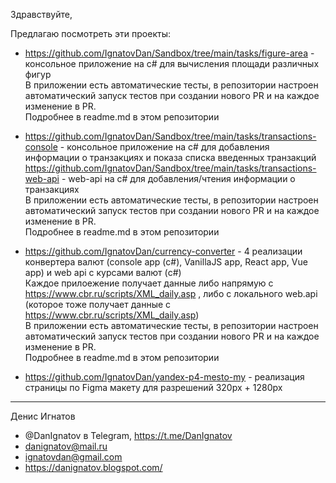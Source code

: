 Здравствуйте,

Предлагаю посмотреть эти проекты:

- https://github.com/IgnatovDan/Sandbox/tree/main/tasks/figure-area - консольное приложение на c# для вычисления площади различных фигур  
В приложении есть автоматические тесты, в репозитории настроен автоматический запуск тестов при создании нового PR и на каждое изменение в PR.  
Подробнее в readme.md в этом репозитории

- https://github.com/IgnatovDan/Sandbox/tree/main/tasks/transactions-console - консольное приложение на c# для добавления информации о транзакциях и показа списка введенных транзакций  
https://github.com/IgnatovDan/Sandbox/tree/main/tasks/transactions-web-api - web-api на c# для добавления/чтения информации о транзакциях  
В приложении есть автоматические тесты, в репозитории настроен автоматический запуск тестов при создании нового PR и на каждое изменение в PR.  
Подробнее в readme.md в этом репозитории

- https://github.com/IgnatovDan/currency-converter - 4 реализации конвертера валют (console app (c#), VanillaJS app, React app, Vue app) и web api с курсами валют (c#)  
Каждое прилоежение получает данные либо напрямую с https://www.cbr.ru/scripts/XML_daily.asp , либо с локального web.api (которое тоже получает данные с https://www.cbr.ru/scripts/XML_daily.asp)  
В приложении есть автоматические тесты, в репозитории настроен автоматический запуск тестов при создании нового PR и на каждое изменение в PR.  
Подробнее в readme.md в этом репозитории

- https://github.com/IgnatovDan/yandex-p4-mesto-my - реализация страницы по Figma макету для разрешений 320px + 1280px

---
Денис Игнатов  
- @DanIgnatov в Telegram, https://t.me/DanIgnatov  
- danignatov@mail.ru
- ignatovdan@gmail.com
- https://danignatov.blogspot.com/
